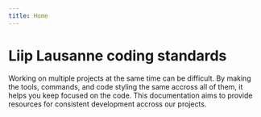 ```yaml
---
title: Home
---
```


# Liip Lausanne coding standards

Working on multiple projects at the same time can be difficult. By making the tools, commands, and code styling the same accross all of them, it helps you keep focused on the code. This documentation aims to provide resources for consistent development accross our projects.
